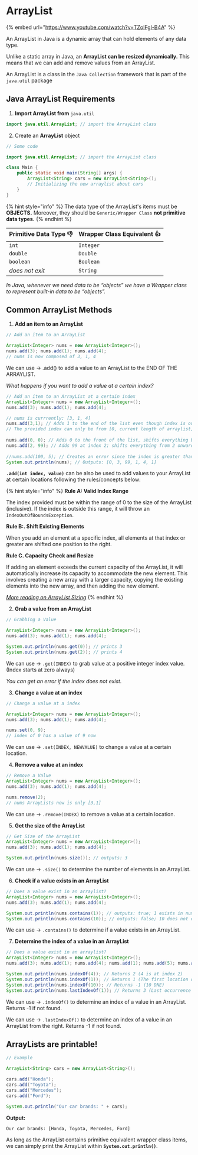 # ArrayList

{% embed url="https://www.youtube.com/watch?v=TZoIFgl-B4A" %}

An ArrayList in Java is a dynamic array that can hold elements of any data type.

Unlike a static array in Java, an **ArrayList can be resized dynamically.** This means that we can add and remove values from an ArrayList.

An ArrayList is a class in the `Java Collection` framework that is part of the `java.util` package

## Java ArrayList Requirements

1. **Import ArrayList from** `java.util`

```java
import java.util.ArrayList; // import the ArrayList class
```

2. Create an **ArrayList** object

```java
// Some code

import java.util.ArrayList; // import the ArrayList class

class Main {
    public static void main(String[] args) {
        ArrayList<String> cars = new ArrayList<String>();
        // Initializing the new arraylist about cars
    }
}
```

{% hint style="info" %}
The data type of the ArrayList's items must be **OBJECTS.** Moreover, they should be `Generic/Wrapper Class` **not primitive data types.**
{% endhint %}

| Primitive Data Type 👎 | Wrapper Class Equivalent 👍 |
| ---------------------- | --------------------------- |
| `int`                  | `Integer`                   |
| `double`               | `Double`                    |
| `boolean`              | `Boolean`                   |
| _does not exit_        | `String`                    |

_In Java, whenever we need data to be “objects” we have a Wrapper class to represent built-in data to be “objects”._

## Common ArrayList Methods

1. **Add an item to an ArrayList**

```java
// Add an item to an ArrayList

ArrayList<Integer> nums = new ArrayList<Integer>();
nums.add(3); nums.add(1); nums.add(4);
// nums is now composed of 3, 1, 4
```

We can use → .add() to add a value to an ArrayList to the END OF THE ARRAYLIST.

_What happens if you want to add a value at a certain index?_

```java
// Add an item to an ArrayList at a certain index
ArrayList<Integer> nums = new ArrayList<Integer>();
nums.add(3); nums.add(1); nums.add(4);

// nums is currrently: [3, 1, 4]
nums.add(3,1); // Adds 1 to the end of the list even though index is out of bounds; 
// The provided index can only be from [0, current length of arraylist] 
       
nums.add(0, 0); // Adds 0 to the front of the list, shifts everything back 
nums.add(2, 99); // Adds 99 at index 2; shifts everything from 2 onwards back by one.
        
//nums.add(100, 5); // Creates an error since the index is greater than the length.
System.out.println(nums); // Outputs: [0, 3, 99, 1, 4, 1]
```

**`.add(int index, value)`** can be also be used to add values to your ArrayList at certain locations following the rules/concepts below:

{% hint style="info" %}
**Rule A: Valid Index Range**

The index provided must be within the range of 0 to the size of the ArrayList (inclusive). If the index is outside this range, it will throw an `IndexOutOfBoundsException`.

**Rule B:. Shift Existing Elements**

When you add an element at a specific index, all elements at that index or greater are shifted one position to the right.

**Rule C. Capacity Check and Resize**&#x20;

If adding an element exceeds the current capacity of the ArrayList, it will automatically increase its capacity to accommodate the new element. This involves creating a new array with a larger capacity, copying the existing elements into the new array, and then adding the new element.

[_More reading on ArrayList Sizing_](https://www.geeksforgeeks.org/internal-working-of-arraylist-in-java/)
{% endhint %}

2. **Grab a value from an ArrayList**

```java
// Grabbing a Value

ArrayList<Integer> nums = new ArrayList<Integer>();
nums.add(3); nums.add(1); nums.add(4);

System.out.println(nums.get(0)); // prints 3
System.out.println(nums.get(2)); // prints 4
```

We can use → `.get(INDEX)` to grab value at a positive integer index value. (Index starts at zero always)&#x20;

_You can get an error if the index does not exist._

3. **Change a value at an index**

```java
// Change a value at a index

ArrayList<Integer> nums = new ArrayList<Integer>();
nums.add(3); nums.add(1); nums.add(4);

nums.set(0, 9);
// index of 0 has a value of 9 now
```

We can use → `.set(INDEX, NEWVALUE)` to change a value at a certain location.

4. **Remove a value at an index**

```java
// Remove a Value
ArrayList<Integer> nums = new ArrayList<Integer>();
nums.add(3); nums.add(1); nums.add(4);

nums.remove(2);
// nums ArrayLists now is only [3,1]
```

We can use → `.remove(INDEX)` to remove a value at a certain location.

5. **Get the size of the ArrayList**

```java
// Get Size of the ArrayList
ArrayList<Integer> nums = new ArrayList<Integer>();
nums.add(3); nums.add(1); nums.add(4);

System.out.println(nums.size()); // outputs: 3
```

We can use → `.size()` to determine the number of elements in an ArrayList.

6. **Check if a value exists in an ArrayList**

```java
// Does a value exist in an arraylist?
ArrayList<Integer> nums = new ArrayList<Integer>();
nums.add(3); nums.add(1); nums.add(4);

System.out.println(nums.contains(1)); // outputs: true; 1 exists in nums
System.out.println(nums.contains(10)); // outputs: false; 10 does not exist in nums
```

We can use → `.contains()` to determine if a value exists in an ArrayList.

7. **Determine the index of a value in an ArrayList**

```java
// Does a value exist in an arraylist?
ArrayList<Integer> nums = new ArrayList<Integer>();
nums.add(3); nums.add(1); nums.add(4); nums.add(1); nums.add(5); nums.add(9);

System.out.println(nums.indexOf(4)); // Returns 2 (4 is at index 2)
System.out.println(nums.indexOf(1)); // Returns 1 (The first location of 1)
System.out.println(nums.indexOf(10)); // Returns -1 (10 DNE)
System.out.println(nums.lastIndexOf(1)); // Returns 3 (Last occurrence of 1)
```

We can use → `.indexOf()` to determine an index of a value in an ArrayList. Returns -1 if not found.

We can use → `.lastIndexOf()` to determine an index of a value in an ArrayList from the right. Returns -1 if not found.

## ArrayLists are printable!

```java
// Example

ArrayList<String> cars = new ArrayList<String>();

cars.add("Honda");
cars.add("Toyota");
cars.add("Mercedes");
cars.add("Ford");

System.out.println("Our car brands: " + cars);
```

**Output:**

```
Our car brands: [Honda, Toyota, Mercedes, Ford]
```

As long as the ArrayList contains primitive equivalent wrapper class items, we can simply print the ArrayList within **`System.out.println()`**.

